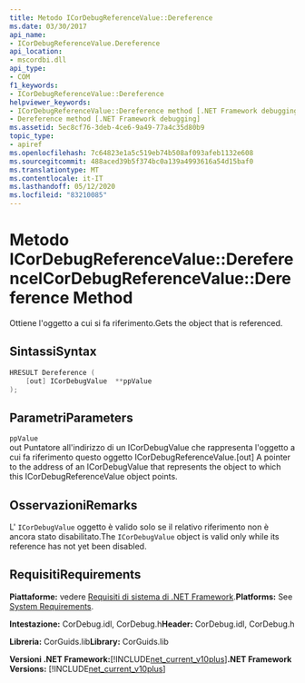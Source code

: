 ```yaml
---
title: Metodo ICorDebugReferenceValue::Dereference
ms.date: 03/30/2017
api_name:
- ICorDebugReferenceValue.Dereference
api_location:
- mscordbi.dll
api_type:
- COM
f1_keywords:
- ICorDebugReferenceValue::Dereference
helpviewer_keywords:
- ICorDebugReferenceValue::Dereference method [.NET Framework debugging]
- Dereference method [.NET Framework debugging]
ms.assetid: 5ec8cf76-3deb-4ce6-9a49-77a4c35d80b9
topic_type:
- apiref
ms.openlocfilehash: 7c64823e1a5c519eb74b508af093afeb1132e608
ms.sourcegitcommit: 488aced39b5f374bc0a139a4993616a54d15baf0
ms.translationtype: MT
ms.contentlocale: it-IT
ms.lasthandoff: 05/12/2020
ms.locfileid: "83210085"
---
```

# <a name="icordebugreferencevaluedereference-method"></a><span data-ttu-id="c2d72-102">Metodo ICorDebugReferenceValue::Dereference</span><span class="sxs-lookup"><span data-stu-id="c2d72-102">ICorDebugReferenceValue::Dereference Method</span></span>
<span data-ttu-id="c2d72-103">Ottiene l'oggetto a cui si fa riferimento.</span><span class="sxs-lookup"><span data-stu-id="c2d72-103">Gets the object that is referenced.</span></span>  
  
## <a name="syntax"></a><span data-ttu-id="c2d72-104">Sintassi</span><span class="sxs-lookup"><span data-stu-id="c2d72-104">Syntax</span></span>  
  
```cpp  
HRESULT Dereference (  
    [out] ICorDebugValue  **ppValue  
);  
```  
  
## <a name="parameters"></a><span data-ttu-id="c2d72-105">Parametri</span><span class="sxs-lookup"><span data-stu-id="c2d72-105">Parameters</span></span>  
 `ppValue`  
 <span data-ttu-id="c2d72-106">out Puntatore all'indirizzo di un ICorDebugValue che rappresenta l'oggetto a cui fa riferimento questo oggetto ICorDebugReferenceValue.</span><span class="sxs-lookup"><span data-stu-id="c2d72-106">[out] A pointer to the address of an ICorDebugValue that represents the object to which this ICorDebugReferenceValue object points.</span></span>  
  
## <a name="remarks"></a><span data-ttu-id="c2d72-107">Osservazioni</span><span class="sxs-lookup"><span data-stu-id="c2d72-107">Remarks</span></span>  
 <span data-ttu-id="c2d72-108">L' `ICorDebugValue` oggetto è valido solo se il relativo riferimento non è ancora stato disabilitato.</span><span class="sxs-lookup"><span data-stu-id="c2d72-108">The `ICorDebugValue` object is valid only while its reference has not yet been disabled.</span></span>  
  
## <a name="requirements"></a><span data-ttu-id="c2d72-109">Requisiti</span><span class="sxs-lookup"><span data-stu-id="c2d72-109">Requirements</span></span>  
 <span data-ttu-id="c2d72-110">**Piattaforme:** vedere [Requisiti di sistema di .NET Framework](../../get-started/system-requirements.md).</span><span class="sxs-lookup"><span data-stu-id="c2d72-110">**Platforms:** See [System Requirements](../../get-started/system-requirements.md).</span></span>  
  
 <span data-ttu-id="c2d72-111">**Intestazione:** CorDebug.idl, CorDebug.h</span><span class="sxs-lookup"><span data-stu-id="c2d72-111">**Header:** CorDebug.idl, CorDebug.h</span></span>  
  
 <span data-ttu-id="c2d72-112">**Libreria:** CorGuids.lib</span><span class="sxs-lookup"><span data-stu-id="c2d72-112">**Library:** CorGuids.lib</span></span>  
  
 <span data-ttu-id="c2d72-113">**Versioni .NET Framework:**[!INCLUDE[net_current_v10plus](../../../../includes/net-current-v10plus-md.md)]</span><span class="sxs-lookup"><span data-stu-id="c2d72-113">**.NET Framework Versions:** [!INCLUDE[net_current_v10plus](../../../../includes/net-current-v10plus-md.md)]</span></span>
